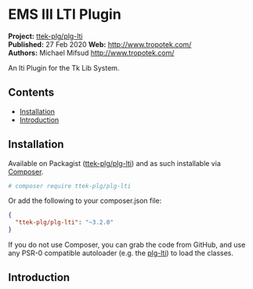 # EMS III LTI Plugin

__Project:__ [ttek-plg/plg-lti](http://packagist.org/packages/ttek-plg/plg-lti)  
__Published:__ 27 Feb 2020
__Web:__ <http://www.tropotek.com/>  
__Authors:__ Michael Mifsud <http://www.tropotek.com/>  
  
An lti Plugin for the Tk Lib System.

## Contents

- [Installation](#installation)
- [Introduction](#introduction)


## Installation

Available on Packagist ([ttek-plg/plg-lti](http://packagist.org/packages/ttek-plg/lti))
and as such installable via [Composer](http://getcomposer.org/).

```bash
# composer require ttek-plg/plg-lti
```

Or add the following to your composer.json file:

```json
{
  "ttek-plg/plg-lti": "~3.2.0"
}
```

If you do not use Composer, you can grab the code from GitHub, and use any
PSR-0 compatible autoloader (e.g. the [plg-lti](https://github.com/tropotek/plg-lti))
to load the classes.

## Introduction



